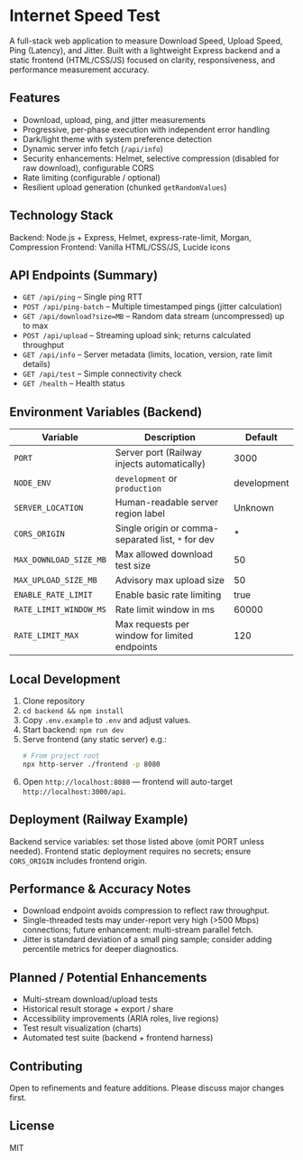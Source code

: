 # Internet Speed Test

A full-stack web application to measure Download Speed, Upload Speed, Ping (Latency), and Jitter. Built with a lightweight Express backend and a static frontend (HTML/CSS/JS) focused on clarity, responsiveness, and performance measurement accuracy.

## Features
- Download, upload, ping, and jitter measurements
- Progressive, per-phase execution with independent error handling
- Dark/light theme with system preference detection
- Dynamic server info fetch (`/api/info`)
- Security enhancements: Helmet, selective compression (disabled for raw download), configurable CORS
- Rate limiting (configurable / optional)
- Resilient upload generation (chunked `getRandomValues`)

## Technology Stack
Backend: Node.js + Express, Helmet, express-rate-limit, Morgan, Compression
Frontend: Vanilla HTML/CSS/JS, Lucide icons

## API Endpoints (Summary)
- `GET /api/ping` – Single ping RTT
- `POST /api/ping-batch` – Multiple timestamped pings (jitter calculation)
- `GET /api/download?size=MB` – Random data stream (uncompressed) up to max
- `POST /api/upload` – Streaming upload sink; returns calculated throughput
- `GET /api/info` – Server metadata (limits, location, version, rate limit details)
- `GET /api/test` – Simple connectivity check
- `GET /health` – Health status

## Environment Variables (Backend)
| Variable | Description | Default |
|----------|-------------|---------|
| `PORT` | Server port (Railway injects automatically) | 3000 |
| `NODE_ENV` | `development` or `production` | development |
| `SERVER_LOCATION` | Human-readable server region label | Unknown |
| `CORS_ORIGIN` | Single origin or comma-separated list, `*` for dev | * |
| `MAX_DOWNLOAD_SIZE_MB` | Max allowed download test size | 50 |
| `MAX_UPLOAD_SIZE_MB` | Advisory max upload size | 50 |
| `ENABLE_RATE_LIMIT` | Enable basic rate limiting | true |
| `RATE_LIMIT_WINDOW_MS` | Rate limit window in ms | 60000 |
| `RATE_LIMIT_MAX` | Max requests per window for limited endpoints | 120 |

## Local Development
1. Clone repository
2. `cd backend && npm install`
3. Copy `.env.example` to `.env` and adjust values.
4. Start backend: `npm run dev`
5. Serve frontend (any static server) e.g.:
   ```bash
   # From project root
   npx http-server ./frontend -p 8080
   ```
6. Open `http://localhost:8080` — frontend will auto-target `http://localhost:3000/api`.

## Deployment (Railway Example)
Backend service variables: set those listed above (omit PORT unless needed). Frontend static deployment requires no secrets; ensure `CORS_ORIGIN` includes frontend origin.

## Performance & Accuracy Notes
- Download endpoint avoids compression to reflect raw throughput.
- Single-threaded tests may under-report very high (>500 Mbps) connections; future enhancement: multi-stream parallel fetch.
- Jitter is standard deviation of a small ping sample; consider adding percentile metrics for deeper diagnostics.

## Planned / Potential Enhancements
- Multi-stream download/upload tests
- Historical result storage + export / share
- Accessibility improvements (ARIA roles, live regions)
- Test result visualization (charts)
- Automated test suite (backend + frontend harness)

## Contributing
Open to refinements and feature additions. Please discuss major changes first.

## License
MIT

